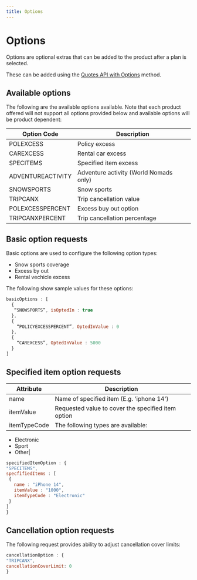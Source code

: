 ```yaml
---
title: Options
---
```


# Options

Options are optional extras that can be added to the product after a plan is selected.

These can be added using the [Quotes API with Options](/openapi/quotes/tag/Quote/paths/~1v1~1%7BbrandCode%7D~1quotewithoptions/post/) method.

## Available options

The following are the available options available. Note that each product offered will not support all options provided below and available options will be product dependent:

| Option Code | Description |
| ----------- | ----------- | 
| POLEXCESS   | Policy excess |
| CAREXCESS   | Rental car excess |
| SPECITEMS | Specified item excess |
| ADVENTUREACTIVITY | Adventure activity (World Nomads only) |
| SNOWSPORTS | Snow sports |
| TRIPCANX | Trip cancellation value |
| POLEXCESSPERCENT | Excess buy out option |
| TRIPCANXPERCENT | Trip cancellation percentage |

## Basic option requests

Basic options are used to configure the following option types:

 - Snow sports coverage 
 - Excess by out
 - Rental vechicle excess

The following show sample values for these options:

```javascript
basicOptions : [
  {
   “SNOWSPORTS”, isOptedIn : true
  },
  {
    “POLICYEXCESSPERCENT”, OptedInValue : 0
  },
  {
    “CAREXCESS”, OptedInValue : 5000
  }
]
```

## Specified item option requests

| Attribute | Description |
| ----------- | ----------- | 
| name   | Name of specified item (E.g. 'iphone 14') |
| itemValue | Requested value to cover the specified item option |
| itemTypeCode | The following types are available:
 - Electronic
 - Sport
 - Other|

```javascript
specifiedItemOption : {
"SPECITEMS",
specfifiedItems : [
 {
   name : "iPhone 14", 
   itemValue : "1000",
   itemTypeCode : "Electronic" 
 }
]
}
```

## Cancellation option requests

The following request provides ability to adjust cancellation cover limits:

```javascript
cancellationOption : {
"TRIPCANX",
cancellationCoverLimit: 0
}
``` 

